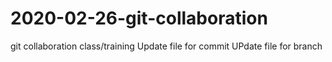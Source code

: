 # 2020-02-26-git-collaboration
git collaboration class/training
Update file for commit
UPdate file for branch
